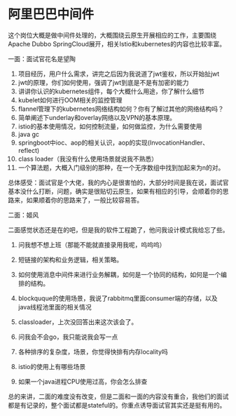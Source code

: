 # 阿里巴巴中间件

这个岗位大概是做中间件处理的，大概围绕云原生开展相应的工作，主要围绕Apache Dubbo SpringCloud展开，相关Istio和kubernetes的内容也比较丰富。

一面：面试官花名是望陶

1. 项目经历，用户什么需求，讲完之后因为我说道了jwt鉴权，所以开始扯jwt
2. jwt的原理，你们如何使用，强调了jwt到底是不是有加密的能力
3. 讲讲你认识的kubernetes组件，每个大概什么用途，你了解什么细节
4. kubelet如何进行OOM相关的监控管理
5. flannel管理下的kubernetes网络结构如何？你有了解过其他的网络结构吗？
6. 简单阐述下underlay和overlay网络以及VPN的基本原理。
7. istio的基本使用情况，如何控制流量，如何做监控，为什么需要使用
8. java gc
9. springboot中ioc、aop的相关认识，aop的实现(InvocationHandler、reflect)
10. class loader（我没有什么使用场景就说我不熟悉）
11. 一个算法题，大概入门级别的那种，在一个无序数组中找到加起来为n的对。

总体感受：面试官是个大佬，我的内心是很害怕的，大部分时间是我在说，面试官基本没什么打断，问题，确实是很贴切云原生，如果有相应的引导，会顺着你的思路来，如果顺着你的思路来了，一般比较容易答。

二面：姬风

二面感觉状态还是在的吧，但是我的软件工程跪了，他问我设计模式我给忘了些。

1. 问我想不想上班（那能不能就直接录用我呢，呜呜呜）

2. 短链接的架构和业务逻辑，相关策略。

1. 如何使用消息中间件来进行业务解耦，如何是一个协同的结构，如何是一个编排的结构。
2. blockquque的使用场景，我说了rabbitmq里面consumer端的存储，以及java线程池里面的相关情况
3. classloader，上次没回答出来这次该会了。
4. 问我会不会go，我只能说我会写一点
5. 各种排序的复杂度，场景，你觉得快排有内存locality吗
6. istio的使用上有哪些场景
7. 如果一个java进程CPU使用过高，你会怎么排查

总的来讲，二面的难度没有改变，但是二面和一面的内容没有重合，我他们的面试都是有记录的，整个面试都是stateful的。你重点诱导面试官其实还是挺有用的。

